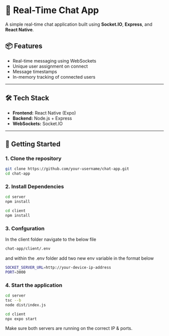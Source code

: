 # 🔗 Real-Time Chat App

A simple real-time chat application built using **Socket.IO**, **Express**, and **React Native**.

## 📦 Features

- Real-time messaging using WebSockets
- Unique user assignment on connect
- Message timestamps
- In-memory tracking of connected users

---

## 🛠️ Tech Stack

- **Frontend:** React Native (Expo)
- **Backend:** Node.js + Express
- **WebSockets:** Socket.IO

---

## 🚀 Getting Started

### 1. Clone the repository

```bash
git clone https://github.com/your-username/chat-app.git
cd chat-app
```

### 2. Install Dependencies
```bash
cd server
npm install

cd client
npm install
```

### 3. Confguration
In the client folder navigate to the below file
```bash
chat-app/client/.env
```
and within the .env folder add two new env variable in the format below
```bash
SOCKET_SERVER_URL=http://your-device-ip-address
PORT=3000
```

### 4. Start the application
```bash
cd server
tsc --b
node dist/index.js

cd client
npx expo start
```
Make sure both servers are running on the correct IP & ports.